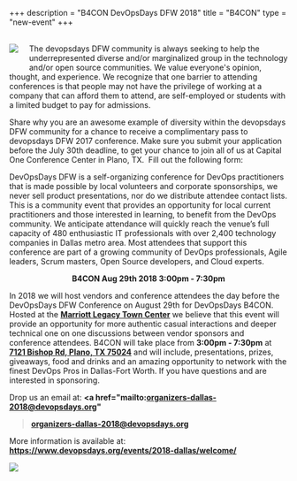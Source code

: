 +++
description = "B4CON DevOpsDays DFW 2018"
title = "B4CON"
type = "new-event"
+++
<br><br>

<img style="float: left; max-width: 200px; padding: 0px 20px 20px 0px" src="/events/2018-dallas/b4con.png">

The devopsdays DFW community is always seeking to help the underrepresented diverse and/or marginalized group in the technology and/or open source communities. We value everyone's opinion, thought, and experience. We recognize that one barrier to attending conferences is that people may not have the privilege of working at a company that can afford them to attend, are self-employed or students with a limited budget to pay for admissions.

Share why you are an awesome example of diversity within the devopsdays DFW community for a chance to receive a complimentary pass to devopsdays DFW 2017 conference. Make sure you submit your application before the July 30th deadline, to get your chance to join all of us at Capital One Conference Center in Plano, TX.  Fill out the following form:

DevOpsDays DFW is a self-organizing conference for DevOps practitioners that is made possible by local volunteers and corporate sponsorships, we never sell product presentations, nor do we distribute attendee contact lists. This is a community event that provides an opportunity for local current practitioners and those interested in learning, to benefit from the DevOps community.
We anticipate attendance will quickly reach the venue’s full capacity of 480 enthusiastic IT professionals with over 2,400 technology companies in Dallas metro area.  Most attendees that support this conference are part of a growing community of DevOps professionals, Agile leaders, Scrum masters, Open Source developers, and Cloud experts.

<div style="text-align:center"><strong>B4CON   Aug 29th 2018 3:00pm - 7:30pm</strong></div><p>

In 2018 we will host vendors and conference attendees the day before the DevOpsDays DFW Conference on August 29th for DevOpsDays B4CON. Hosted at the <strong><a href="https://www.marriott.com/hotels/travel/dalpt-dallas-plano-marriott-at-legacy-town-center/">Marriott Legacy Town Center</a></strong> we believe that this event will provide an opportunity for more authentic casual interactions and deeper technical one on one discussions between vendor sponsors and conference attendees.
B4CON will take place from <strong>3:00pm - 7:30pm</strong> at <strong><a href="https://www.google.com/maps/dir/''/Marriott+Legacy+Town+Center/@33.0744937,-96.8922496,12z/data=!4m8!4m7!1m0!1m5!1m1!1s0x864c3cb2e2080053:0x7bc6aecd38eb56ba!2m2!1d-96.8222094!2d33.0745133">7121 Bishop Rd, Plano, TX 75024</a></strong> and will include, presentations, prizes, giveaways, food and drinks and an amazing opportunity to network with the finest DevOps Pros in Dallas-Fort Worth.
If you have questions and are interested in sponsoring. 

Drop us an email at: <strong><a href="mailto:organizers-dallas-2018@devopsdays.org"
>organizers-dallas-2018@devopsdays.org</a></strong>

More information is available at: 
<strong>https://www.devopsdays.org/events/2018-dallas/welcome/</strong>

<img style="float: center-justified; max-width: 600px" src="/events/2018-dallas/dfw2018logo.png">

<br>
<!-- Go to www.addthis.com/dashboard to customize your tools -->
<div class="addthis_horizontal_follow_toolbox"></div>
<!-- Go to www.addthis.com/dashboard to customize your tools -->
<script type="text/javascript" src="//s7.addthis.com/js/300/addthis_widget.js#pubid=ra-5724f5b54cc142a1"></script>